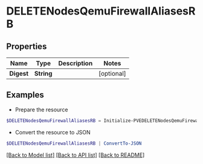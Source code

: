 # DELETENodesQemuFirewallAliasesRB
## Properties

Name | Type | Description | Notes
------------ | ------------- | ------------- | -------------
**Digest** | **String** |  | [optional] 

## Examples

- Prepare the resource
```powershell
$DELETENodesQemuFirewallAliasesRB = Initialize-PVEDELETENodesQemuFirewallAliasesRB  -Digest null
```

- Convert the resource to JSON
```powershell
$DELETENodesQemuFirewallAliasesRB | ConvertTo-JSON
```

[[Back to Model list]](../README.md#documentation-for-models) [[Back to API list]](../README.md#documentation-for-api-endpoints) [[Back to README]](../README.md)

